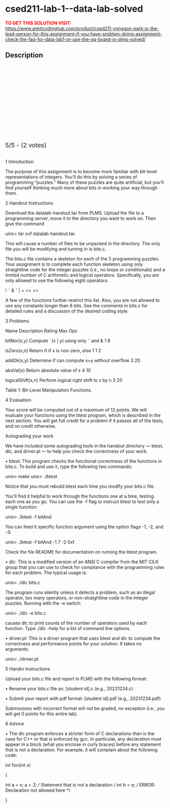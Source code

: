 # csed211-lab-1--data-lab-solved



**<span style='color:red'>TO GET THIS SOLUTION VISIT:</span>** https://www.ankitcodinghub.com/product/csed211-yonggon-park-is-the-lead-person-for-this-assignment-if-you-have-problem-doing-assignment-check-the-faq-for-data-lab1-or-use-the-qa-board-in-plms-solved/

<h2>Description</h2>



<div class="kk-star-ratings kksr-auto kksr-align-center kksr-valign-top" data-payload="{&quot;align&quot;:&quot;center&quot;,&quot;id&quot;:&quot;128397&quot;,&quot;slug&quot;:&quot;default&quot;,&quot;valign&quot;:&quot;top&quot;,&quot;ignore&quot;:&quot;&quot;,&quot;reference&quot;:&quot;auto&quot;,&quot;class&quot;:&quot;&quot;,&quot;count&quot;:&quot;2&quot;,&quot;legendonly&quot;:&quot;&quot;,&quot;readonly&quot;:&quot;&quot;,&quot;score&quot;:&quot;5&quot;,&quot;starsonly&quot;:&quot;&quot;,&quot;best&quot;:&quot;5&quot;,&quot;gap&quot;:&quot;4&quot;,&quot;greet&quot;:&quot;Rate this product&quot;,&quot;legend&quot;:&quot;5\/5 - (2 votes)&quot;,&quot;size&quot;:&quot;24&quot;,&quot;title&quot;:&quot;CSED211 Lab 1 -Data Lab Solved&quot;,&quot;width&quot;:&quot;138&quot;,&quot;_legend&quot;:&quot;{score}\/{best} - ({count} {votes})&quot;,&quot;font_factor&quot;:&quot;1.25&quot;}">
            
<div class="kksr-stars">
    
<div class="kksr-stars-inactive">
            <div class="kksr-star" data-star="1" style="padding-right: 4px">
            

<div class="kksr-icon" style="width: 24px; height: 24px;"></div>
        </div>
            <div class="kksr-star" data-star="2" style="padding-right: 4px">
            

<div class="kksr-icon" style="width: 24px; height: 24px;"></div>
        </div>
            <div class="kksr-star" data-star="3" style="padding-right: 4px">
            

<div class="kksr-icon" style="width: 24px; height: 24px;"></div>
        </div>
            <div class="kksr-star" data-star="4" style="padding-right: 4px">
            

<div class="kksr-icon" style="width: 24px; height: 24px;"></div>
        </div>
            <div class="kksr-star" data-star="5" style="padding-right: 4px">
            

<div class="kksr-icon" style="width: 24px; height: 24px;"></div>
        </div>
    </div>
    
<div class="kksr-stars-active" style="width: 138px;">
            <div class="kksr-star" style="padding-right: 4px">
            

<div class="kksr-icon" style="width: 24px; height: 24px;"></div>
        </div>
            <div class="kksr-star" style="padding-right: 4px">
            

<div class="kksr-icon" style="width: 24px; height: 24px;"></div>
        </div>
            <div class="kksr-star" style="padding-right: 4px">
            

<div class="kksr-icon" style="width: 24px; height: 24px;"></div>
        </div>
            <div class="kksr-star" style="padding-right: 4px">
            

<div class="kksr-icon" style="width: 24px; height: 24px;"></div>
        </div>
            <div class="kksr-star" style="padding-right: 4px">
            

<div class="kksr-icon" style="width: 24px; height: 24px;"></div>
        </div>
    </div>
</div>
                

<div class="kksr-legend" style="font-size: 19.2px;">
            5/5 - (2 votes)    </div>
    </div>
&nbsp;

1 Introduction

The purpose of this assignment is to become more familiar with bit-level representations of integers. You’ll do this by solving a series of programming “puzzles.” Many of these puzzles are quite artificial, but you’ll find yourself thinking much more about bits in working your way through them.

2 Handout Instructions

Download the datalab-handout.tar from PLMS. Upload the file to a programming server, move it to the directory you want to work on. Then give the command

unix&gt; tar xvf datalab-handout.tar.

This will cause a number of files to be unpacked in the directory. The only file you will be modifying and turning in is bits.c.

The bits.c file contains a skeleton for each of the 5 programming puzzles. Your assignment is to complete each function skeleton using only straightline code for the integer puzzles (i.e., no loops or conditionals) and a limited number of C arithmetic and logical operators. Specifically, you are only allowed to use the following eight operators:

! ˜ &amp; ˆ | + &lt;&lt; &gt;&gt;

A few of the functions further restrict this list. Also, you are not allowed to use any constants longer than 8 bits. See the comments in bits.c for detailed rules and a discussion of the desired coding style.

3 Problems

Name Description Rating Max Ops

bitNor(x,y) Compute ˜(x | y) using only ˜ and &amp; 1 8

isZero(x,n) Return 0 if x is non-zero, else 1 1 2

addOk(x,y) Determine if can compute x+y without overflow 3 20

absVal(x) Return absolute value of x 4 10

logicalShift(x,n) Perform logical right shift to x by n 3 20

Table 1: Bit-Level Manipulation Functions.

4 Evaluation

Your score will be computed out of a maximum of 12 points. We will evaluate your functions using the btest program, which is described in the next section. You will get full credit for a problem if it passes all of the tests, and no credit otherwise.

Autograding your work

We have included some autograding tools in the handout directory — btest, dlc, and driver.pl — to help you check the correctness of your work.

• btest: This program checks the functional correctness of the functions in bits.c. To build and use it, type the following two commands:

unix&gt; make unix&gt; ./btest

Notice that you must rebuild btest each time you modify your bits.c file.

You’ll find it helpful to work through the functions one at a time, testing each one as you go. You can use the -f flag to instruct btest to test only a single function:

unix&gt; ./btest -f bitAnd

You can feed it specific function argument using the option flags -1, -2, and -3:

unix&gt; ./btest -f bitAnd -1 7 -2 0xf

Check the file README for documentation on running the btest program.

• dlc: This is a modified version of an ANSI C compiler from the MIT CILK group that you can use to check for compliance with the programming rules for each problem. The typical usage is:

unix&gt; ./dlc bits.c

The program runs silently unless it detects a problem, such as an illegal operator, too many operators, or non-straightline code in the integer puzzles. Running with the -e switch:

unix&gt; ./dlc -e bits.c

causes dlc to print counts of the number of operators used by each function. Type ./dlc -help for a list of command line options.

• driver.pl: This is a driver program that uses btest and dlc to compute the correctness and performance points for your solution. It takes no arguments:

unix&gt; ./driver.pl

5 Handin Instructions

Upload your bits.c file and report in PLMS with the following format:

• Rename your bits.c file as: [student id].c (e.g., 20231234.c)

• Submit your report with pdf format: [student id].pdf (e.g., 20231234.pdf)

Submissions with incorrect format will not be graded, no exception (i.e., you will get 0 points for this entire lab).

6 Advice

• The dlc program enforces a stricter form of C declarations than is the case for C++ or that is enforced by gcc. In particular, any declaration must appear in a block (what you enclose in curly braces) before any statement that is not a declaration. For example, it will complain about the following code:

int foo(int x)

{

int a = x; a *= 3; /* Statement that is not a declaration */ int b = a; /* ERROR: Declaration not allowed here */

}
